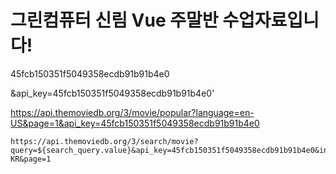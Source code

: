 # 그린컴퓨터 신림 Vue 주말반 수업자료입니다!


   45fcb150351f5049358ecdb91b91b4e0

  &api_key=45fcb150351f5049358ecdb91b91b4e0'

   https://api.themoviedb.org/3/movie/popular?language=en-US&page=1&api_key=45fcb150351f5049358ecdb91b91b4e0


    https://api.themoviedb.org/3/search/movie?query=${search_query.value}&api_key=45fcb150351f5049358ecdb91b91b4e0&include_adult=false&language=ko-KR&page=1
